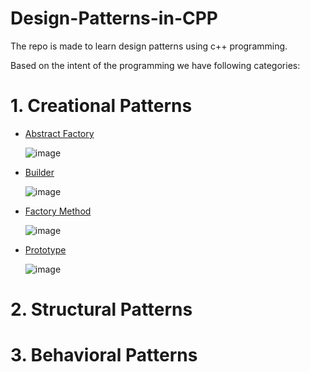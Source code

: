 # Design-Patterns-in-CPP
The repo is made to learn design patterns using c++ programming.

Based on the intent of the programming we have following categories: 

# 1. Creational Patterns

- [Abstract Factory](./Creational/Abstract_Factory.cpp)

   ![image](https://github.com/user-attachments/assets/5058b9c6-8163-44a7-8080-feda18f55406)

- [Builder](./Creational/Builder.cpp)

   ![image](https://github.com/user-attachments/assets/8e7a7c24-c860-4fc1-be2b-a3f9679fac65)

- [Factory Method](./Creational/Factory_Method.cpp)

  ![image](https://github.com/user-attachments/assets/c2ca6208-953c-4ae7-9331-939929de3848)

- [Prototype](./Creational/Prototype.cpp)

  ![image](https://github.com/user-attachments/assets/fe6bcd08-1e83-40cb-8eab-9ff07862a421)


# 2. Structural Patterns

# 3. Behavioral Patterns
